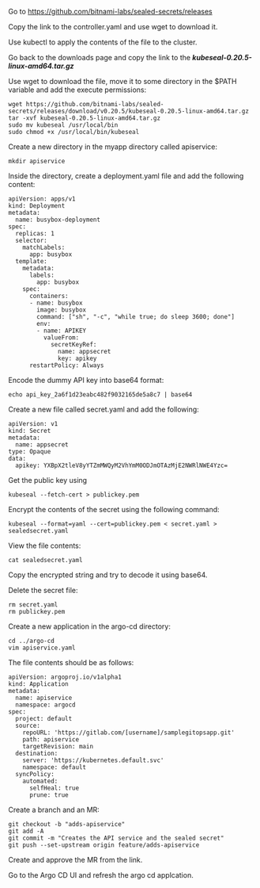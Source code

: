

Go to https://github.com/bitnami-labs/sealed-secrets/releases

Copy the link to the controller.yaml and use wget to download it.

Use kubectl to apply the contents of the file to the cluster.

Go back to the downloads page and copy the link to the ***kubeseal-0.20.5-linux-amd64.tar.gz***

Use wget to download the file, move it to some directory in the $PATH variable and add the execute permissions:
```
wget https://github.com/bitnami-labs/sealed-secrets/releases/download/v0.20.5/kubeseal-0.20.5-linux-amd64.tar.gz
tar -xvf kubeseal-0.20.5-linux-amd64.tar.gz
sudo mv kubeseal /usr/local/bin
sudo chmod +x /usr/local/bin/kubeseal
```
Create a new directory in the myapp directory called apiservice:
```
mkdir apiservice
```
Inside the directory, create a deployment.yaml file and add the following content:
```
apiVersion: apps/v1
kind: Deployment
metadata:
  name: busybox-deployment
spec:
  replicas: 1
  selector:
    matchLabels:
      app: busybox
  template:
    metadata:
      labels:
        app: busybox
    spec:
      containers:
      - name: busybox
        image: busybox
        command: ["sh", "-c", "while true; do sleep 3600; done"]
        env:
        - name: APIKEY
          valueFrom:
            secretKeyRef:
              name: appsecret
              key: apikey
      restartPolicy: Always
```
Encode the dummy API key into base64 format:
```
echo api_key_2a6f1d23eabc482f9032165de5a8c7 | base64
```
Create a new file called secret.yaml and add the following:
```
apiVersion: v1
kind: Secret
metadata:
  name: appsecret
type: Opaque
data:
  apikey: YXBpX2tleV8yYTZmMWQyM2VhYmM0ODJmOTAzMjE2NWRlNWE4Yzc=
```
Get the public key using
```
kubeseal --fetch-cert > publickey.pem
```
Encrypt the contents of the secret using the following command:
```
kubeseal --format=yaml --cert=publickey.pem < secret.yaml > sealedsecret.yaml
```
View the file contents:
```
cat sealedsecret.yaml
```
Copy the encrypted string and try to decode it using base64.

Delete the secret file:
```
rm secret.yaml
rm publickey.pem
```
Create a new application in the argo-cd directory:
```
cd ../argo-cd
vim apiservice.yaml
```
The file contents should be as follows:
```
apiVersion: argoproj.io/v1alpha1
kind: Application
metadata:
  name: apiservice
  namespace: argocd
spec:
  project: default
  source:
    repoURL: 'https://gitlab.com/[username]/samplegitopsapp.git'
    path: apiservice
    targetRevision: main
  destination:
    server: 'https://kubernetes.default.svc'
    namespace: default
  syncPolicy:
    automated:
      selfHeal: true
      prune: true
```
Create a branch and an MR:
```
git checkout -b "adds-apiservice"
git add -A
git commit -m "Creates the API service and the sealed secret"
git push --set-upstream origin feature/adds-apiservice
```
Create and approve the MR from the link.

Go to the Argo CD UI and refresh the argo cd applcation.
